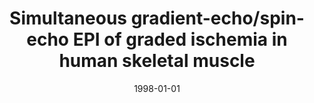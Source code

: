 ---
title: "Simultaneous gradient-echo/spin-echo EPI of graded ischemia in human skeletal muscle"
date: 1998-01-01
authors_string: K. Donahue, J. Kylen, S. Guven, A. El-Bershawi, W. Luh, Peter Bandettini, R. Cox, J. Hyde, A. Kissebah
authors:
   - K. Donahue
   - J. Kylen
   - S. Guven
   - A. El-Bershawi
   - W. Luh
   - Peter Bandettini
   - R. Cox
   - J. Hyde
   - A. Kissebah
author_ids:
   - peter_bandettini
journal: 'Journal of Magnetic Resonance Imaging'
volume: 8
issue: 
pages: 1106-1113
book_title: ''
publisher: ''
abstract: ''
project_id: 
paper_url: 
doi: 
data_loc: ''
code_loc: ''
file: '/assets/publications//assets/publications/'
file_name: '/assets/publications/'
type: journal_article
pub_str: ' (1998) Journal of Magnetic Resonance Imaging 8: 1106-1113'
layout: publication 
---